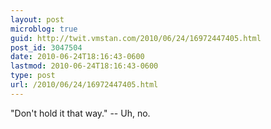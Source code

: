 ```yaml
---
layout: post
microblog: true
guid: http://twit.vmstan.com/2010/06/24/16972447405.html
post_id: 3047504
date: 2010-06-24T18:16:43-0600
lastmod: 2010-06-24T18:16:43-0600
type: post
url: /2010/06/24/16972447405.html
---
```

"Don't hold it that way."  -- Uh, no.
